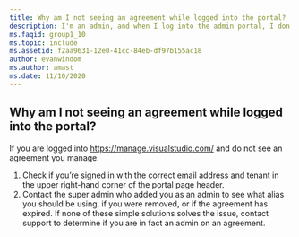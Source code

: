 ```yaml
---
title: Why am I not seeing an agreement while logged into the portal?
description: I'm an admin, and when I log into the admin portal, I don't see any agreements
ms.faqid: group1_10
ms.topic: include
ms.assetid: f2aa9631-12e0-41cc-84eb-df97b155ac18
author: evanwindom
ms.author: amast
ms.date: 11/10/2020
---
```


## Why am I not seeing an agreement while logged into the portal?

If you are logged into <https://manage.visualstudio.com/> and do not see an agreement you manage:
1. Check if you’re signed in with the correct email address and tenant in the upper right-hand corner of the portal page header.
2. Contact the super admin who added you as an admin to see what alias you should be using, if you were removed, or if the agreement has expired.
If none of these simple solutions solves the issue, contact support to determine if you are in fact an admin on an agreement.

